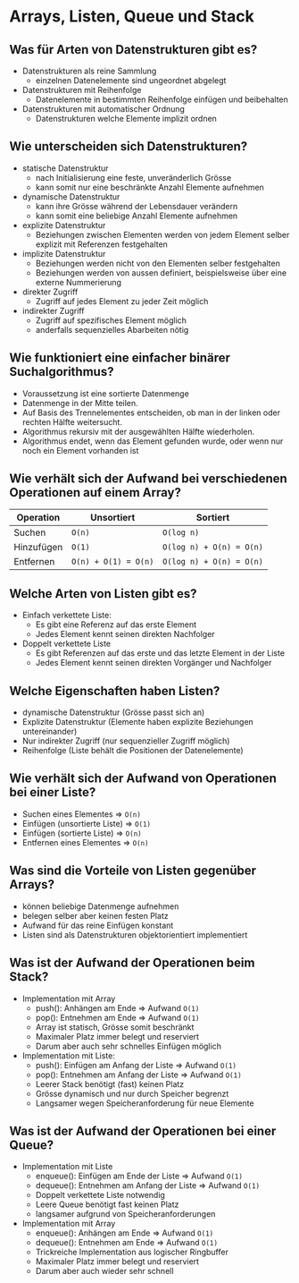 # Arrays, Listen, Queue und Stack

## Was für Arten von Datenstrukturen gibt es?
* Datenstrukturen als reine Sammlung
    * einzelnen Datenelemente sind ungeordnet abgelegt
* Datenstrukturen mit Reihenfolge
    * Datenelemente in bestimmten Reihenfolge einfügen und beibehalten
* Datenstrukturen mit automatischer Ordnung
    * Datenstrukturen welche Elemente implizit ordnen

## Wie unterscheiden sich Datenstrukturen?
* statische Datenstruktur
    * nach Initialisierung eine feste, unveränderlich Grösse
    * kann somit nur eine beschränkte Anzahl Elemente aufnehmen
* dynamische Datenstruktur
    * kann ihre Grösse während der Lebensdauer verändern
    * kann somit eine beliebige Anzahl Elemente aufnehmen
* explizite Datenstruktur
    * Beziehungen zwischen Elementen werden von jedem Element selber explizit mit Referenzen festgehalten
* implizite Datenstruktur
    * Beziehungen werden nicht von den Elementen selber festgehalten
    * Beziehungen werden von aussen definiert, beispielsweise über eine externe Nummerierung
* direkter Zugriff
    * Zugriff auf jedes Element zu jeder Zeit möglich
* indirekter Zugriff
    * Zugriff auf spezifisches Element möglich
    * anderfalls sequenzielles Abarbeiten nötig

## Wie funktioniert eine einfacher binärer Suchalgorithmus?
* Voraussetzung ist eine sortierte Datenmenge
* Datenmenge in der Mitte teilen.
* Auf Basis des Trennelementes entscheiden, ob man in der linken oder rechten Hälfte weitersucht.
* Algorithmus rekursiv mit der ausgewählten Hälfte wiederholen.
* Algorithmus endet, wenn das Element gefunden wurde, oder wenn nur noch ein Element vorhanden ist

## Wie verhält sich der Aufwand bei verschiedenen Operationen auf einem Array?
| Operation  | Unsortiert           | Sortiert                 |
|------------|----------------------|--------------------------|
| Suchen     | `O(n)`               | `O(log n)`               |
| Hinzufügen | `O(1)`               | `O(log n) + O(n) = O(n)` |
| Entfernen  | `O(n) + O(1) = O(n)` | `O(log n) + O(n) = O(n)` |

## Welche Arten von Listen gibt es?
* Einfach verkettete Liste:
    * Es gibt eine Referenz auf das erste Element
    * Jedes Element kennt seinen direkten Nachfolger
* Doppelt verkettete Liste
    * Es gibt Referenzen auf das erste und das letzte Element in der Liste
    * Jedes Element kennt seinen direkten Vorgänger und Nachfolger

## Welche Eigenschaften haben Listen?
* dynamische Datenstruktur (Grösse passt sich an)
* Explizite Datenstruktur (Elemente haben explizite Beziehungen untereinander)
* Nur indirekter Zugriff (nur sequenzieller Zugriff möglich)
* Reihenfolge (Liste behält die Positionen der Datenelemente)

## Wie verhält sich der Aufwand von Operationen bei einer Liste?
* Suchen eines Elementes => `O(n)`
* Einfügen (unsortierte Liste) => `O(1)`
* Einfügen (sortierte Liste) => `O(n)`
* Entfernen eines Elementes => `O(n)`

## Was sind die Vorteile von Listen gegenüber Arrays?
* können beliebige Datenmenge aufnehmen
* belegen selber aber keinen festen Platz
* Aufwand für das reine Einfügen konstant
* Listen sind als Datenstrukturen objektorientiert implementiert

## Was ist der Aufwand der Operationen beim Stack?
* Implementation mit Array
    * push(): Anhängen am Ende => Aufwand `O(1)`
    * pop(): Entnehmen am Ende => Aufwand `O(1)`
    * Array ist statisch, Grösse somit beschränkt
    * Maximaler Platz immer belegt und reserviert
    * Darum aber auch sehr schnelles Einfügen möglich
* Implementation mit Liste:
    * push(): Einfügen am Anfang der Liste => Aufwand `O(1)`
    * pop(): Entnehmen am Anfang der Liste => Aufwand `O(1)`
    * Leerer Stack benötigt (fast) keinen Platz
    * Grösse dynamisch und nur durch Speicher begrenzt
    * Langsamer wegen Speicheranforderung für neue Elemente

## Was ist der Aufwand der Operationen bei einer Queue?
* Implementation mit Liste
    * enqueue(): Einfügen am Ende der Liste => Aufwand `O(1)`
    * dequeue(): Entnehmen am Anfang der Liste => Aufwand `O(1)`
    * Doppelt verkettete Liste notwendig
    * Leere Queue benötigt fast keinen Platz
    * langsamer aufgrund von Speicheranforderungen
* Implementation mit Array
    * enqueue(): Anhängen am Ende => Aufwand `O(1)`
    * dequeue(): Entnehmen am Ende => Aufwand `O(1)`
    * Trickreiche Implementation aus logischer Ringbuffer
    * Maximaler Platz immer belegt und reserviert
    * Darum aber auch wieder sehr schnell

